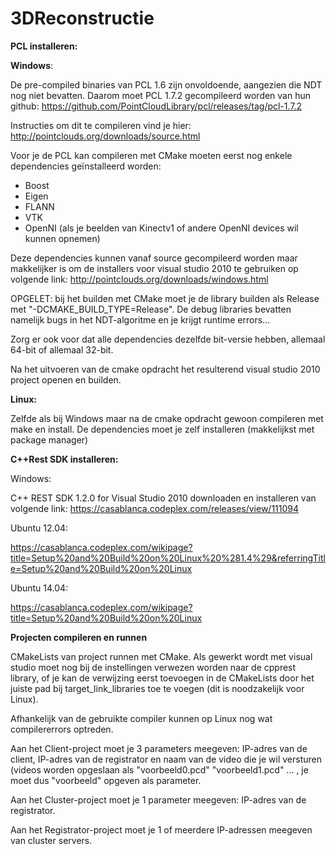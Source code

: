 ﻿# 3DReconstructie

<b>PCL installeren:</b>

<b>Windows</b>:

De pre-compiled binaries van PCL 1.6 zijn onvoldoende, aangezien die NDT nog niet bevatten.
Daarom moet PCL 1.7.2 gecompileerd worden van hun github:
https://github.com/PointCloudLibrary/pcl/releases/tag/pcl-1.7.2

Instructies om dit te compileren vind je hier:
http://pointclouds.org/downloads/source.html

Voor je de PCL kan compileren met CMake moeten eerst nog enkele dependencies geïnstalleerd worden:
- Boost
- Eigen
- FLANN
- VTK
- OpenNI (als je beelden van Kinectv1 of andere OpenNI devices wil kunnen opnemen)

Deze dependencies kunnen vanaf source gecompileerd worden maar makkelijker 
is om de installers voor visual studio 2010 te gebruiken op volgende link:
http://pointclouds.org/downloads/windows.html

OPGELET: bij het builden met CMake moet je de library builden als Release met "-DCMAKE_BUILD_TYPE=Release".
De debug libraries bevatten namelijk bugs in het NDT-algoritme en je krijgt runtime errors...

Zorg er ook voor dat alle dependencies dezelfde bit-versie hebben, allemaal 64-bit of allemaal 32-bit.

Na het uitvoeren van de cmake opdracht het resulterend visual studio 2010 project openen en builden.

<b>Linux:</b>

Zelfde als bij Windows maar na de cmake opdracht gewoon compileren met make en install. De dependencies moet je zelf installeren (makkelijkst met package manager)

<b>C++Rest SDK installeren:</b>

Windows:

C++ REST SDK 1.2.0 for Visual Studio 2010 downloaden en installeren van volgende link:
https://casablanca.codeplex.com/releases/view/111094

Ubuntu 12.04:

https://casablanca.codeplex.com/wikipage?title=Setup%20and%20Build%20on%20Linux%20%281.4%29&referringTitle=Setup%20and%20Build%20on%20Linux

Ubuntu 14.04:

https://casablanca.codeplex.com/wikipage?title=Setup%20and%20Build%20on%20Linux

<b>Projecten compileren en runnen</b>

CMakeLists van project runnen met CMake. Als gewerkt wordt met visual studio moet nog bij de instellingen verwezen worden naar de cpprest library, of je kan de verwijzing
eerst toevoegen in de CMakeLists door het juiste pad bij target_link_libraries toe te voegen (dit is noodzakelijk voor Linux).

Afhankelijk van de gebruikte compiler kunnen op Linux nog wat compilererrors optreden.

Aan het Client-project moet je 3 parameters meegeven: IP-adres van de client, IP-adres van de registrator en naam van de video die je wil versturen (videos worden opgeslaan als "voorbeeld0.pcd" "voorbeeld1.pcd" ... , je moet dus "voorbeeld" opgeven als parameter.

Aan het Cluster-project moet je 1 parameter meegeven: IP-adres van de registrator.

Aan het Registrator-project moet je 1 of meerdere IP-adressen meegeven van cluster servers.
